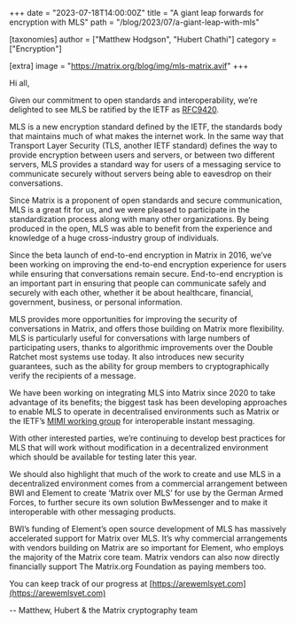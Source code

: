 +++
date = "2023-07-18T14:00:00Z"
title = "A giant leap forwards for encryption with MLS"
path = "/blog/2023/07/a-giant-leap-with-mls"

[taxonomies]
author = ["Matthew Hodgson", "Hubert Chathi"]
category = ["Encryption"]

[extra]
image = "https://matrix.org/blog/img/mls-matrix.avif"
+++

Hi all,

Given our commitment to open standards and interoperability, we’re delighted to see MLS be ratified by the IETF as [RFC9420](https://www.rfc-editor.org/rfc/rfc9420).

MLS is a new encryption standard defined by the IETF, the standards body that maintains much of what makes the internet work. In the same way that Transport Layer Security (TLS, another IETF standard) defines the way to provide encryption between users and servers, or between two different servers, MLS provides a standard way for users of a messaging service to communicate securely without servers being able to eavesdrop on their conversations.

<!-- more -->

Since Matrix is a proponent of open standards and secure communication, MLS is a great fit for us, and we were pleased to participate in the standardization process along with many other organizations. By being produced in the open, MLS was able to benefit from the experience and knowledge of a huge cross-industry group of individuals.

Since the beta launch of end-to-end encryption in Matrix in 2016, we’ve been working on improving the end-to-end encryption experience for users while ensuring that conversations remain secure. End-to-end encryption is an important part in ensuring that people can communicate safely and securely with each other, whether it be about healthcare, financial, government, business, or personal information.

MLS provides more opportunities for improving the security of conversations in Matrix, and offers those building on Matrix more flexibility. MLS is particularly useful for conversations with large numbers of participating users, thanks to algorithmic improvements over the Double Ratchet most systems use today. It also introduces new security guarantees, such as the ability for group members to cryptographically verify the recipients of a message.

We have been working on integrating MLS into Matrix since 2020 to take advantage of its benefits; the biggest task has been developing approaches to enable MLS to operate in decentralised environments such as Matrix or the IETF’s [MIMI working group](https://datatracker.ietf.org/wg/mimi/about/) for interoperable instant messaging.

With other interested parties, we’re continuing to develop best practices for MLS that will work without modification in a decentralized environment which should be available for testing later this year.

We should also highlight that much of the work to create and use MLS in a decentralized environment comes from a commercial arrangement between BWI and Element to create ‘Matrix over MLS’ for use by the German Armed Forces, to further secure its own solution BwMessenger and to make it interoperable with other messaging products.

BWI’s funding of Element’s open source development of MLS has massively accelerated support for Matrix over MLS. It’s why commercial arrangements with vendors building on Matrix are so important for Element, who employs the majority of the Matrix core team. Matrix vendors can also now directly financially support The Matrix.org Foundation as paying members too.

You can keep track of our progress at [https://arewemlsyet.com](https://arewemlsyet.com)

\-- Matthew, Hubert & the Matrix cryptography team
